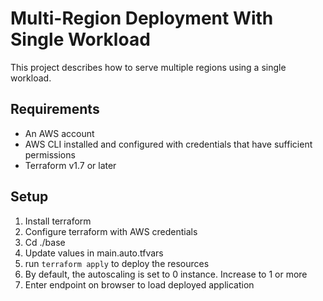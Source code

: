 # Multi-Region Deployment With Single Workload

This project describes how to serve multiple regions using a single workload.

## Requirements

- An AWS account
- AWS CLI installed and configured with credentials that have sufficient permissions
- Terraform v1.7 or later

## Setup

1. Install terraform
2. Configure terraform with AWS credentials
3. Cd ./base
4. Update values in main.auto.tfvars
5. run `terraform apply` to deploy the resources
6. By default, the autoscaling is set to 0 instance. Increase to 1 or more
7. Enter endpoint on browser to load deployed application
